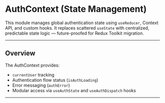 # AuthContext (State Management)

This module manages global authentication state using `useReducer`, Context API, and custom hooks. It replaces scattered `useState` with centralized, predictable state logic — future-proofed for Redux Toolkit migration.

---

## Overview

The AuthContext provides:

- `currentUser` tracking
- Authentication flow status (`isAuthLoading`)
- Error messaging (`authError`)
- Modular access via `useAuthState` and `useAuthDispatch` hooks

---
